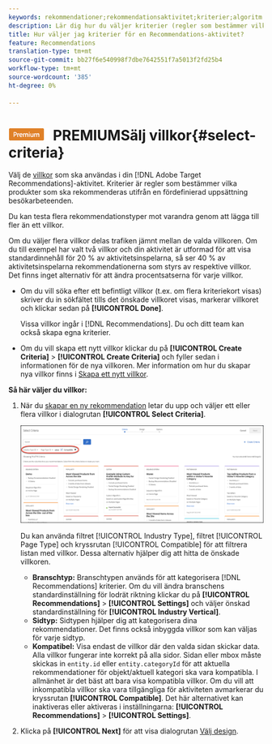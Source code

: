 ```yaml
---
keywords: rekommendationer;rekommendationsaktivitet;kriterier;algoritm
description: Lär dig hur du väljer kriterier (regler som bestämmer vilka produkter eller vilket innehåll som ska rekommenderas) som ska användas i din Adobe Target Recommendations-aktivitet.
title: Hur väljer jag kriterier för en Recommendations-aktivitet?
feature: Recommendations
translation-type: tm+mt
source-git-commit: bb27f6e540998f7dbe7642551f7a5013f2fd25b4
workflow-type: tm+mt
source-wordcount: '385'
ht-degree: 0%

---
```



# ![](/help/assets/premium.png) PREMIUMSälj villkor{#select-criteria}

Välj de [villkor](/help/c-recommendations/c-algorithms/algorithms.md) som ska användas i din [!DNL Adobe Target Recommendations]-aktivitet. Kriterier är regler som bestämmer vilka produkter som ska rekommenderas utifrån en fördefinierad uppsättning besökarbeteenden.

Du kan testa flera rekommendationstyper mot varandra genom att lägga till fler än ett villkor.

Om du väljer flera villkor delas trafiken jämnt mellan de valda villkoren. Om du till exempel har valt två villkor och din aktivitet är utformad för att visa standardinnehåll för 20 % av aktivitetsinspelarna, så ser 40 % av aktivitetsinspelarna rekommendationerna som styrs av respektive villkor. Det finns inget alternativ för att ändra procentsatserna för varje villkor.

* Om du vill söka efter ett befintligt villkor (t.ex. om flera kriteriekort visas) skriver du in sökfältet tills det önskade villkoret visas, markerar villkoret och klickar sedan på **[!UICONTROL Done]**.

   Vissa villkor ingår i [!DNL Recommendations]. Du och ditt team kan också skapa egna kriterier.

* Om du vill skapa ett nytt villkor klickar du på **[!UICONTROL Create Criteria]** > **[!UICONTROL Create Criteria]** och fyller sedan i informationen för de nya villkoren. Mer information om hur du skapar nya villkor finns i [Skapa ett nytt villkor](/help/c-recommendations/c-algorithms/create-new-algorithm.md#task_8A9CB465F28D44899F69F38AD27352FE).

**Så här väljer du villkor:**

1. När du [skapar en ny rekommendation](/help/c-recommendations/t-create-recs-activity/create-recs-activity.md#task_6874328773C64C44A73F0A130AD3F96F) letar du upp och väljer ett eller flera villkor i dialogrutan **[!UICONTROL Select Criteria]**.

   ![Välj villkor, dialogruta](/help/c-recommendations/t-create-recs-activity/assets/filters.png)

   Du kan använda filtret [!UICONTROL Industry Type], filtret [!UICONTROL Page Type] och kryssrutan [!UICONTROL Compatible] för att filtrera listan med villkor. Dessa alternativ hjälper dig att hitta de önskade villkoren.

   * **Branschtyp:** Branschtypen används för att kategorisera  [!DNL Recommendations] kriterier. Om du vill ändra branschens standardinställning för lodrät riktning klickar du på **[!UICONTROL Recommendations]** > **[!UICONTROL Settings]** och väljer önskad standardinställning för **[!UICONTROL Industry Vertical]**.
   * **Sidtyp:** Sidtypen hjälper dig att kategorisera dina rekommendationer. Det finns också inbyggda villkor som kan väljas för varje sidtyp.
   * **Kompatibel:** Visa endast de villkor där den valda sidan skickar data. Alla villkor fungerar inte korrekt på alla sidor. Sidan eller mbox måste skickas in `entity.id` eller `entity.categoryId` för att aktuella rekommendationer för objekt/aktuell kategori ska vara kompatibla. I allmänhet är det bäst att bara visa kompatibla villkor. Om du vill att inkompatibla villkor ska vara tillgängliga för aktiviteten avmarkerar du kryssrutan **[!UICONTROL Compatible]**. Det här alternativet kan inaktiveras eller aktiveras i inställningarna: **[!UICONTROL Recommendations]** > **[!UICONTROL Settings]**.

1. Klicka på **[!UICONTROL Next]** för att visa dialogrutan [Välj design](/help/c-recommendations/c-design-overview/design-overview.md).
